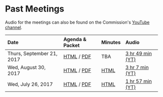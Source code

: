 # Past Meetings

Audio for the meetings can also be found on the Commission's [YouTube
channel][youtube-channel].

| Date                      | Agenda & Packet | Minutes | Audio |
|:--------------------------|:----------------|:--------|:------|
| Thurs, September 21, 2017 | [HTML](meetings/2017-09-21/agenda) / [PDF](files/meetings/2017-09-21/2017_09_21_OSVTAC_Agenda.pdf) | TBA | [3 hr 49 min (YT)](https://www.youtube.com/watch?v=YRoPkECqfcs) |
| Wed, August 30, 2017      | [HTML](meetings/2017-08-30/agenda) / [PDF](files/meetings/2017-08-30/2017_08_30_OSVTAC_Agenda.pdf) | [HTML](meetings/2017-08-30/minutes) | [3 hr 7 min (YT)](https://www.youtube.com/watch?v=6Gy5YinBUPc) |
| Wed, July 26, 2017        | [HTML](meetings/2017-07-26/agenda) / [PDF](files/meetings/2017-07-26/2017_07_26_OSVSTAC_Agenda.pdf) | [HTML](meetings/2017-07-26/minutes) | [1 hr 57 min (YT)](https://www.youtube.com/watch?v=EeJ69YyKhp8) |


[youtube-channel]: https://www.youtube.com/channel/UCAXKDcd6YQ4FxHFUp8Hb5Jg
